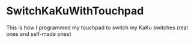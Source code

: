 # SwitchKaKuWithTouchpad
This is how I programmed my touchpad to switch my KaKu switches (real ones and self-made ones)
